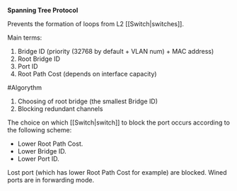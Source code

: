 **Spanning Tree Protocol**

Prevents the formation of loops from L2 [[Switch|switches]].

Main terms:
1) Bridge ID (priority (32768 by default + VLAN num) + MAC address)
2) Root Bridge ID
3) Port ID
4) Root Path Cost (depends on interface capacity)

#Algorythm 
1) Choosing of root bridge (the smallest Bridge ID)
2) Blocking redundant channels

The choice on which [[Switch|switch]] to block the port occurs according to the following scheme:

- Lower Root Path Cost.
- Lower Bridge ID.
- Lower Port ID.

Lost port (which has lower Root Path Cost for example) are blocked. Wined ports are in  forwarding mode. 

